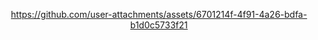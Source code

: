 <div align="center">
  
https://github.com/user-attachments/assets/6701214f-4f91-4a26-bdfa-b1d0c5733f21

</div>

